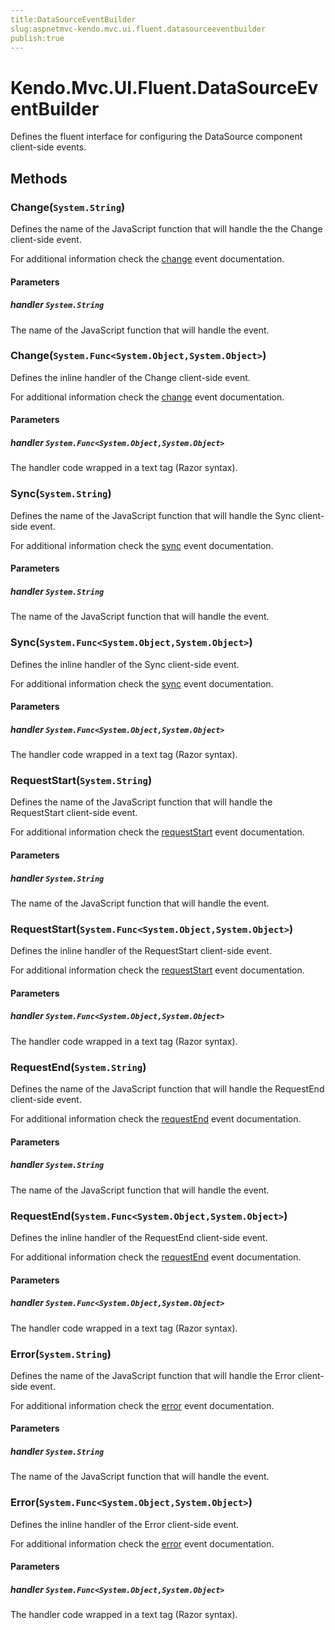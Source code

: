 ```yaml
---
title:DataSourceEventBuilder
slug:aspnetmvc-kendo.mvc.ui.fluent.datasourceeventbuilder
publish:true
---
```


# Kendo.Mvc.UI.Fluent.DataSourceEventBuilder
Defines the fluent interface for configuring the DataSource component client-side events.



## Methods

### Change(`System.String`)
Defines the name of the JavaScript function that will handle the the Change client-side event.

For additional information check the [change](/kendo-ui/api/framework/datasource#events-change) event documentation.


#### Parameters

##### handler `System.String`
The name of the JavaScript function that will handle the event.





### Change(`System.Func<System.Object,System.Object>`)
Defines the inline handler of the Change client-side event.

For additional information check the [change](/kendo-ui/api/framework/datasource#events-change) event documentation.


#### Parameters

##### handler `System.Func<System.Object,System.Object>`
The handler code wrapped in a text tag (Razor syntax).





### Sync(`System.String`)
Defines the name of the JavaScript function that will handle the Sync client-side event.

For additional information check the [sync](/kendo-ui/api/framework/datasource#events-sync) event documentation.


#### Parameters

##### handler `System.String`
The name of the JavaScript function that will handle the event.





### Sync(`System.Func<System.Object,System.Object>`)
Defines the inline handler of the Sync client-side event.

For additional information check the [sync](/kendo-ui/api/framework/datasource#events-sync) event documentation.


#### Parameters

##### handler `System.Func<System.Object,System.Object>`
The handler code wrapped in a text tag (Razor syntax).





### RequestStart(`System.String`)
Defines the name of the JavaScript function that will handle the RequestStart client-side event.

For additional information check the [requestStart](/kendo-ui/api/framework/datasource#events-requestStart) event documentation.


#### Parameters

##### handler `System.String`
The name of the JavaScript function that will handle the event.





### RequestStart(`System.Func<System.Object,System.Object>`)
Defines the inline handler of the RequestStart client-side event.

For additional information check the [requestStart](/kendo-ui/api/framework/datasource#events-requestStart) event documentation.


#### Parameters

##### handler `System.Func<System.Object,System.Object>`
The handler code wrapped in a text tag (Razor syntax).





### RequestEnd(`System.String`)
Defines the name of the JavaScript function that will handle the RequestEnd client-side event.

For additional information check the [requestEnd](/kendo-ui/api/framework/datasource#events-requestEnd) event documentation.


#### Parameters

##### handler `System.String`
The name of the JavaScript function that will handle the event.





### RequestEnd(`System.Func<System.Object,System.Object>`)
Defines the inline handler of the RequestEnd client-side event.

For additional information check the [requestEnd](/kendo-ui/api/framework/datasource#events-requestEnd) event documentation.


#### Parameters

##### handler `System.Func<System.Object,System.Object>`
The handler code wrapped in a text tag (Razor syntax).





### Error(`System.String`)
Defines the name of the JavaScript function that will handle the Error client-side event.

For additional information check the [error](/kendo-ui/api/framework/datasource#events-error) event documentation.


#### Parameters

##### handler `System.String`
The name of the JavaScript function that will handle the event.





### Error(`System.Func<System.Object,System.Object>`)
Defines the inline handler of the Error client-side event.

For additional information check the [error](/kendo-ui/api/framework/datasource#events-error) event documentation.


#### Parameters

##### handler `System.Func<System.Object,System.Object>`
The handler code wrapped in a text tag (Razor syntax).






